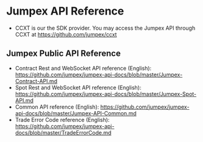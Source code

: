 
# Jumpex API Reference
* CCXT is our the SDK provider. You may access the Jumpex API through CCXT at https://github.com/jumpex/ccxt


## Jumpex Public API Reference
* Contract Rest and WebSocket API reference (English): https://github.com/jumpex/jumpex-api-docs/blob/master/Jumpex-Contract-API.md
* Spot Rest and WebSocket API reference (English): https://github.com/jumpex/jumpex-api-docs/blob/master/Jumpex-Spot-API.md
* Common API reference (English): https://github.com/jumpex/jumpex-api-docs/blob/master/Jumpex-API-Common.md
* Trade Error Code reference (English): https://github.com/jumpex/jumpex-api-docs/blob/master/TradeErrorCode.md

